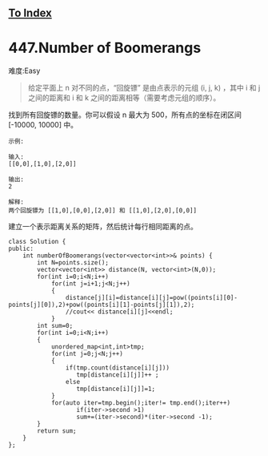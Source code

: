 [To Index](/index.md)
---
# 447.Number of Boomerangs
难度:Easy
> 给定平面上 n 对不同的点，“回旋镖” 是由点表示的元组 (i, j, k) ，其中 i 和 j 之间的距离和 i 和 k 之间的距离相等（需要考虑元组的顺序）。

找到所有回旋镖的数量。你可以假设 n 最大为 500，所有点的坐标在闭区间 [-10000, 10000] 中。

```
示例:

输入:
[[0,0],[1,0],[2,0]]

输出:
2

解释:
两个回旋镖为 [[1,0],[0,0],[2,0]] 和 [[1,0],[2,0],[0,0]]
```

建立一个表示距离关系的矩阵，然后统计每行相同距离的点。  

```
class Solution {
public:
    int numberOfBoomerangs(vector<vector<int>>& points) {
        int N=points.size();
        vector<vector<int>> distance(N, vector<int>(N,0));
        for(int i=0;i<N;i++)
            for(int j=i+1;j<N;j++)
            {
                distance[j][i]=distance[i][j]=pow((points[i][0]-points[j][0]),2)+pow((points[i][1]-points[j][1]),2);
                //cout<< distance[i][j]<<endl;
            }
        int sum=0;
        for(int i=0;i<N;i++)
        {
            unordered_map<int,int>tmp;
            for(int j=0;j<N;j++)
            {
                if(tmp.count(distance[i][j])) 
                   tmp[distance[i][j]]++ ;
                else 
                   tmp[distance[i][j]]=1;
            }
            for(auto iter=tmp.begin();iter!= tmp.end();iter++)
                   if(iter->second >1)
                   sum+=(iter->second)*(iter->second -1);
        }
        return sum;
    }
};
```
